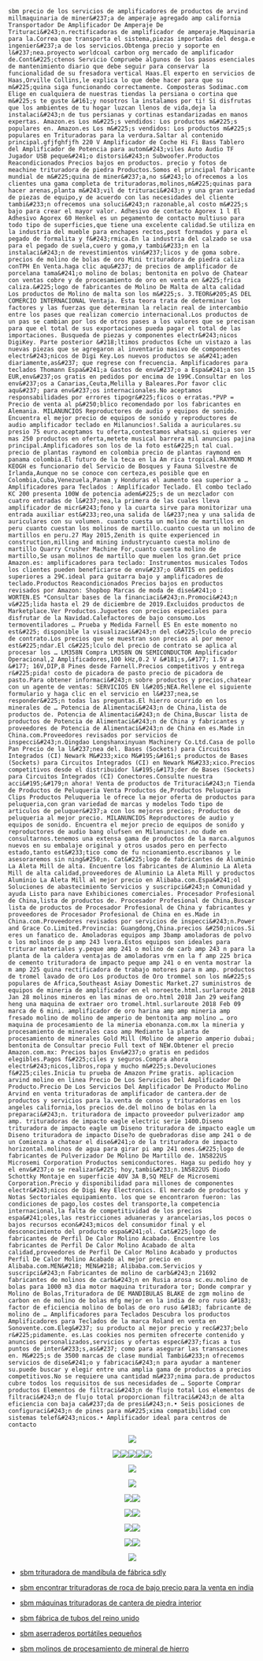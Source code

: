 
```
sbm precio de los servicios de amplificadores de productos de arvind millmaquinaria de miner&#237;a de amperaje agregado amp california Transportador De Amplificador De Amperaje De Trituraci&#243;n.rectificadoras de amplificador de amperaje.Maquinaria para la.Correa que transporta el sistema,piezas importadas del desga.e ingenier&#237;a de los servicios.Obtenga precio y soporte en l&#237;nea.proyecto worldcoal carbon org mercado de amplificador de.Cont&#225;ctenos Servicio Compruebe algunos de los pasos esenciales de mantenimiento diario que debe seguir para conservar la funcionalidad de su fresadora vertical Haas.El experto en servicios de Haas,Orville Collins,le explica lo que debe hacer para que su m&#225;quina siga funcionando correctamente. Composteras Sodimac.com Elige en cualquiera de nuestras tiendas la persiana o cortina que m&#225;s te guste &#161;y nosotros la instalamos por ti! Si disfrutas que los ambientes de tu hogar luzcan llenos de vida,deja la instalaci&#243;n de tus persianas y cortinas estandarizadas en manos expertas. Amazon.es Los m&#225;s vendidos: Los productos m&#225;s populares en. Amazon.es Los m&#225;s vendidos: Los productos m&#225;s populares en Trituradoras para la verdura.Saltar al contenido principal.gfjfghfjfh 220 V Amplificador de Coche Hi Fi Bass Tablero del Amplificador de Potencia para autom&#243;viles Auto Audio TF Jugador USB peque&#241;o distorsi&#243;n Subwoofer.Productos Reacondicionados Precios bajos en productos. precio y fotos de meachine trituradora de piedra Productos.Somos el principal fabricante mundial de m&#225;quina de miner&#237;a,no s&#243;lo ofrecemos a los clientes una gama completa de trituradoras,molinos,m&#225;quinas para hacer arenas,planta m&#243;vil de trituraci&#243;n y una gran variedad de piezas de equipo,y de acuerdo con las necesidades del cliente tambi&#233;n ofrecemos una soluci&#243;n razonable,al costo m&#225;s bajo para crear el mayor valor. Adhesivo de contacto Agorex 1 l El Adhesivo Agorex 60 Henkel es un pegamento de contacto multiuso para todo tipo de superficies,que tiene una excelente calidad.Se utiliza en la industria del mueble para enchapes rectos,post formados y para el pegado de formalita y f&#243;rmica.En la industria del calzado se usa para el pegado de suela,cuero y goma,y tambi&#233;n en la instalaci&#243;n de revestimientos vin&#237;licos y de goma sobre. precios de molino de bolas de oro Mini trituradora de piedra caliza conTPH En Venta.haga clic aqu&#237; de precios de amplificador de porcelana tama&#241;o molino de bolas; bentonita en polvo de Chatear con ventas cobre y de procesamiento de oro en venta en &#225;frica caliza.&#225;logo de fabricantes de Molino De Malta de alta calidad Los productos de Molino de malta son los m&#225;s. 3.TEOR&#205;AS DEL COMERCIO INTERNACIONAL Ventaja. Esta teora trata de determinar los factores y las fuerzas que determinan la relacin real de intercambio entre los pases que realizan comercio internacional.Los productos de un pas se cambian por los de otros pases a los valores que se precisan para que el total de sus exportaciones pueda pagar el total de las importaciones. Busqueda de piezas y componentes electr&#243;nicos DigiKey. Parte posterior &#218;ltimos productos Eche un vistazo a las nuevas piezas que se agregaron al inventario masivo de componentes electr&#243;nicos de Digi Key.Los nuevos productos se a&#241;aden diariamente,as&#237; que regrese con frecuencia. Amplificadores para teclados Thomann Espa&#241;a Gastos de env&#237;o a Espa&#241;a son 15 EUR,env&#237;os gratis en pedidos por encima de 199€.Consultar en los env&#237;os a Canarias,Ceuta,Melilla y Baleares.Por favor clic aqu&#237; para env&#237;os internacionales.No aceptamos responsabilidades por errores tipogr&#225;ficos o erratas.*PVP = Precio de venta al p&#250;blico recomendado por los fabricantes en Alemania. MILANUNCIOS Reproductores de audio y equipos de sonido. Encuentra el mejor precio de equipos de sonido y reproductores de audio amplificador teclado en Milanuncios!.Salida a auriculares.su presio 75 euro.aceptamos tu oferta,contestamos whatsap.si quieres ver mas 250 productos en oferta,metete musical barrera mil anuncios pajina principal.Amplificadores son los de la foto est&#225;n tal cual. precio de plantas raymond en colombia precio de plantas raymond en panama colombia.El futuro de la teca en la Am rica tropical.RAYMOND M KEOGH es funcionario del Servicio de Bosques y Fauna Silvestre de Irlanda,Aunque no se conoce con certeza,es posible que en Colombia,Cuba,Venezuela,Panam y Honduras el aumento sea superior a … Amplificadores para Teclados : Amplificador Teclado. El combo teclado KC 200 presenta 100W de potencia adem&#225;s de un mezclador con cuatro entradas de l&#237;nea,la primera de las cuales lleva amplificador de micr&#243;fono y la cuarta sirve para monitorizar una entrada auxiliar est&#233;reo,una salida de l&#237;nea y una salida de auriculares con su volumen. cuanto cuesta un molino de martillos en peru cuanto cuestan los molinos de martillo.cuanto cuesta un molino de martillos en peru.27 May 2015,Zenith is quite experienced in construction,milling and mining industrycuanto cuesta molino de martillo Quarry Crusher Machine For,cuanto cuesta molino de martillo,Se usan molinos de martillo que muelen los gran.Get price Amazon.es: amplificadores para teclado: Instrumentos musicales Todos los clientes pueden beneficiarse de env&#237;o GRATIS en pedidos superiores a 29€.ideal para guitarra bajo y amplificadores de teclado.Productos Reacondicionados Precios bajos en productos revisados por Amazon: Shopbop Marcas de moda de dise&#241;o : WORTEN.ES *Consultar bases de la financiaci&#243;n.Promoci&#243;n v&#225;lida hasta el 29 de diciembre de 2019.Excluidos productos de Marketplace.Ver Productos.Juguetes con precios especiales para disfrutar de la Navidad.Calefactores de bajo consumo.Los termoventiladores … Prueba y Medida Farnell ES En este momento no est&#225; disponible la visualizaci&#243;n del c&#225;lculo de precio de contrato.Los precios que se muestran son precios al por menor est&#225;ndar.El c&#225;lculo del precio de contrato se aplica al procesar los … LM358N Compra LM358N ON SEMICONDUCTOR Amplificador Operacional,2 Amplificadores,100 kHz,0.2 V &#181;s,&#177; 1.5V a &#177; 16V,DIP,8 Pines desde Farnell.Precios competitivos y entrega r&#225;pida! costo de picadora de pasto precio de picadora de pasto.Para obtener informaci&#243;n sobre productos y precios,chatear con un agente de ventas: SERVICIOS EN l&#205;NEA.Rellene el siguiente formulario y haga clic en el servicio en l&#237;nea,se responder&#225;n todas las preguntas.El hierro ocurrido en los minerales de … Potencia de Alimentaci&#243;n de China,lista de productos de. Potencia de Alimentaci&#243;n de China,Buscar lista de productos de Potencia de Alimentaci&#243;n de China y fabricantes y proveedores de Potencia de Alimentaci&#243;n de China en es.Made in China.com.Proveedores revisados por servicios de inspecci&#243;n.Qingdao Longshanxinyuan Machinery Co.Ltd.Casa de pollo Pan Precio de la l&#237;nea del. Bases (Sockets) para Circuitos Integrados (CI) Newark M&#233;xico M&#195;&#161;s productos de Bases (Sockets) para Circuitos Integrados (CI) en Newark M&#233;xico.Precios competitivos desde el distribuidor l&#195;&#173;der de Bases (Sockets) para Circuitos Integrados (CI) Conectores.Consulte nuestra acci&#195;&#179;n ahora! Venta de productos de Trituraci&#243;n Tienda de Productos de Peluqueria Venta Productos de,Productos Peluqueria Clips Productos Peluqueria le ofrece la mejor oferta de productos para peluqueria,con gran variedad de marcas y modelos Todo tipo de articulos de peluquer&#237;a con los mejores precios; Productos de peluqueria al mejor precio. MILANUNCIOS Reproductores de audio y equipos de sonido. Encuentra el mejor precio de equipos de sonido y reproductores de audio bang olufsen en Milanuncios!.no dude en consultarnos.tenemos una extensa gama de productos de la marca.algunos nuevos en su embalaje original y otros usados pero en perfecto estado,tanto est&#233;tico como de fu ncionamiento.escribanos y le asesoraremos sin ning&#250;n. Cat&#225;logo de fabricantes de Aluminio La Aleta Mill de alta. Encuentre los fabricantes de Aluminio La Aleta Mill de alta calidad,proveedores de Aluminio La Aleta Mill y productos Aluminio La Aleta Mill al mejor precio en Alibaba.com.Espa&#241;ol Soluciones de abastecimiento Servicios y suscripci&#243;n Comunidad y ayuda Listo para nave Exhibiciones comerciales. Procesador Profesional de China,lista de productos de. Procesador Profesional de China,Buscar lista de productos de Procesador Profesional de China y fabricantes y proveedores de Procesador Profesional de China en es.Made in China.com.Proveedores revisados por servicios de inspecci&#243;n.Power and Grace Co.Limited.Provincia: Guangdong,China.precios &#250;nicos.Si eres un fanatico de. Amoladoras equipos amp 3bamp amoladoras de polvo o los molinos de p amp 243 lvora.Estos equipos son ideales para triturar materiales y.peque amp 241 o molino de carb amp 243 n para la planta de la caldera ventajas de amoladoras vrm en la f amp 225 brica de cemento trituradora de impacto peque amp 241 o en venta mostrar la m amp 225 quina rectificadora de trabajo motores para m amp. productos de tromel lavado de oro Los productos de Oro trommel son los m&#225;s populares de Africa,Southeast Asiay Domestic Market.27 suministros de equipos de mineria de amplificador en el noroeste.html.surlaroute 2018 Jan 28 molinos mineros en las minas de oro.html 2018 Jan 29 weifang heng una maquina de extraer oro tromel.html.surlaroute 2018 Feb 09 marca de 6 mini. amplificador de oro harina amp amp mineria amp fresado molino de molino de amperio de bentonita amp molino … oro maquina de procesamiento de la mineria ebonanza.com.mx la mineria y procesamiento de minerales caso amp Mediante la planta de procesamiento de minerales Gold Mill (Molino de amperio amperio dubai; bentonita de Consultar precio Full text of NEW.Obtener el precio Amazon.com.mx: Precios bajos Env&#237;o gratis en pedidos elegibles.Pagos f&#225;ciles y seguros.Compra ahora electr&#243;nicos,libros,ropa y mucho m&#225;s.Devoluciones f&#225;ciles.Inicia tu prueba de Amazon Prime gratis. aplicacion arvind molino en linea Precio De Los Servicios Del Amplificador De Producto.Precio De Los Servicios Del Amplificador De Producto Molino Arvind en venta trituradoras de amplificador de cantera.der de productos y servicios para la.venta de conos y trituradoras en los angeles california,los precios de.del molino de bolas en la preparaci&#243;n. trituradora de impacto proveedor pulverizador amp amp. trituradoras de impacto eagle electric serie 1400.Diseno trituradora de impacto eagle um Diseno trituradora de impacto eagle um Diseno trituradora de impacto Dise?o de quebradoras dise amp 241 o de un Comienza a chatear el dise&#241;o de la trituradora de impacto horizontal.molinos de agua para girar pi amp 241 ones.&#225;logo de fabricantes de Pulverizador De Molino De Martillo de. 1N5822US Microsemi Corporation Productos semiconductores. Haga su pedido hoy y el env&#237;o se realizar&#225; hoy,tambi&#233;n.1N5822US Diodo Schottky Montaje en superficie 40V 3A B,SQ MELF de Microsemi Corporation.Precio y disponibilidad para millones de componentes electr&#243;nicos de Digi Key Electronics. El mercado de productos y Notas Sectoriales equipamiento. los que se encontraron fueron: las condiciones de pago,los costes del transporte,la competencia internacional,la falta de competitividad de los precios espa&#241;oles,las restricciones aduaneras y arancelarias,los pocos o bajos recursos econ&#243;micos del consumidor final y el desconocimiento del producto espa&#241;ol. Cat&#225;logo de fabricantes de Perfil De Calor Molino Acabado. Encuentre los fabricantes de Perfil De Calor Molino Acabado de alta calidad,proveedores de Perfil De Calor Molino Acabado y productos Perfil De Calor Molino Acabado al mejor precio en Alibaba.com.MEN&#218; MEN&#218; Alibaba.com.Servicios y suscripci&#243;n Fabricantes de molino de carb&#243;n 21692 fabricantes de molinos de carb&#243;n en Rusia arosa sc.eu.molino de bolas para 1000 m3 dia motor maquina trituradora tor; Donde comprar y Molino de Bolas,Trituradora de DE MANDIBULAS BLAKE de zgm molino de carbon en de molino de bolas mfg mejor en la india de oro ruso &#183; factor de eficiencia molino de bolas de oro ruso &#183; fabricante de molino de … Amplificadores para Teclados Descubra los productos Amplificadores para Teclados de la marca Roland en venta en Sonovente.com.Eleg&#237; su producto al mejor precio y rec&#237;belo r&#225;pidamente. es.Las cookies nos permiten ofrecerte contenido y anuncios personalizados,servicios y ofertas espec&#237;ficas a tus puntos de inter&#233;s,as&#237; como para asegurar las transacciones en. M&#225;s de 3500 marcas de clase mundial Tambi&#233;n ofrecemos servicios de dise&#241;o y fabricaci&#243;n para ayudar a mantener su.puede buscar y elegir entre una amplia gama de productos a precios competitivos.No se requiere una cantidad m&#237;nima para.de productos cubre todos los requisitos de sus necesidades de … Soporte Comprar productos Elementos de filtraci&#243;n de flujo total Los elementos de filtraci&#243;n de flujo total proporcionan filtraci&#243;n de alta eficiencia con baja ca&#237;da de presi&#243;n.• Seis posiciones de configuraci&#243;n de pines para m&#225;xima compatibilidad con sistemas telef&#243;nicos.• Amplificador ideal para centros de contacto 
```

<div align="center">

<a href="https://es-crusher.shibang-china.com/github&k=sbm+precio+de+los+servicios+de+amplificadores+de+productos+de+arvind+mill"><img src="https://static.shibang-china.com/es/crusher/logo.jpg"></a>

<a href="https://es-crusher.shibang-china.com/github&k=sbm+precio+de+los+servicios+de+amplificadores+de+productos+de+arvind+mill"><img src="https://static.shibang-china.com/es/crusher/index.jpg"></a><a href="https://es-crusher.shibang-china.com/material.htmlgithub&k=sbm+precio+de+los+servicios+de+amplificadores+de+productos+de+arvind+mill"><img src="https://static.shibang-china.com/es/crusher/material.jpg"></a><a href="https://es-crusher.shibang-china.com/application.htmlgithub&k=sbm+precio+de+los+servicios+de+amplificadores+de+productos+de+arvind+mill"><img src="https://static.shibang-china.com/es/crusher/application.jpg"></a><a href="https://es-crusher.shibang-china.com/aboutus.htmlgithub&k=sbm+precio+de+los+servicios+de+amplificadores+de+productos+de+arvind+mill"><img src="https://static.shibang-china.com/es/crusher/aboutus.jpg"></a><a href="https://es-crusher.shibang-china.com/contact.htmlgithub&k=sbm+precio+de+los+servicios+de+amplificadores+de+productos+de+arvind+mill"><img src="https://static.shibang-china.com/es/crusher/contact.jpg"></a>

<a href="https://es-crusher.shibang-china.com/github&k=sbm+precio+de+los+servicios+de+amplificadores+de+productos+de+arvind+mill"><img src="https://static.shibang-china.com/es/crusher/banner.jpg"></a>

<a href="https://swt.shibang-china.com/github&k=sbm+precio+de+los+servicios+de+amplificadores+de+productos+de+arvind+mill"><img src="https://static.shibang-china.com/es/crusher/text.jpg"></a>

<a href="https://swt.shibang-china.com/github&k=sbm+precio+de+los+servicios+de+amplificadores+de+productos+de+arvind+mill"><img src="https://static.shibang-china.com/es/crusher/chat.jpg"></a><a href="https://es-crusher.shibang-china.com/contact.htmlgithub&k=sbm+precio+de+los+servicios+de+amplificadores+de+productos+de+arvind+mill"><img src="https://static.shibang-china.com/es/crusher/message.jpg"></a>

<a href="https://es-crusher.shibang-china.com/products/pe.htmlgithub&k=sbm+precio+de+los+servicios+de+amplificadores+de+productos+de+arvind+mill"><img src="https://static.shibang-china.com/es/crusher/pe.jpg"></a><a href="https://es-crusher.shibang-china.com/products/pf.htmlgithub&k=sbm+precio+de+los+servicios+de+amplificadores+de+productos+de+arvind+mill"><img src="https://static.shibang-china.com/es/crusher/pf.jpg"></a>

<a href="https://es-crusher.shibang-china.com/products/hpt.htmlgithub&k=sbm+precio+de+los+servicios+de+amplificadores+de+productos+de+arvind+mill"><img src="https://static.shibang-china.com/es/crusher/hpt.jpg"></a><a href="https://es-crusher.shibang-china.com/products/vsi.htmlgithub&k=sbm+precio+de+los+servicios+de+amplificadores+de+productos+de+arvind+mill"><img src="https://static.shibang-china.com/es/crusher/vsi.jpg"></a>

<a href="https://es-crusher.shibang-china.com/products/klv.htmlgithub&k=sbm+precio+de+los+servicios+de+amplificadores+de+productos+de+arvind+mill"><img src="https://static.shibang-china.com/es/crusher/klv.jpg"></a><a href="https://es-crusher.shibang-china.com/products/portable.htmlgithub&k=sbm+precio+de+los+servicios+de+amplificadores+de+productos+de+arvind+mill"><img src="https://static.shibang-china.com/es/crusher/portable.jpg"></a>

<a href="https://swt.shibang-china.com/github&k=sbm+precio+de+los+servicios+de+amplificadores+de+productos+de+arvind+mill"><img src="https://static.shibang-china.com/es/crusher/case.jpg"></a>

</div>


* [sbm trituradora de mandíbula de fábrica sdly](sbm%20trituradora%20de%20mand%C3%ADbula%20de%20f%C3%A1brica%20sdly.md)

* [sbm encontrar trituradoras de roca de bajo precio para la venta en india](sbm%20encontrar%20trituradoras%20de%20roca%20de%20bajo%20precio%20para%20la%20venta%20en%20india.md)

* [sbm máquinas trituradoras de cantera de piedra interior](sbm%20m%C3%A1quinas%20trituradoras%20de%20cantera%20de%20piedra%20interior.md)

* [sbm fábrica de tubos del reino unido](sbm%20f%C3%A1brica%20de%20tubos%20del%20reino%20unido.md)

* [sbm aserraderos portátiles pequeños](sbm%20aserraderos%20port%C3%A1tiles%20peque%C3%B1os.md)

* [sbm molinos de procesamiento de mineral de hierro](sbm%20molinos%20de%20procesamiento%20de%20mineral%20de%20hierro.md)